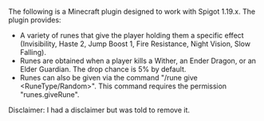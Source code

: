 The following is a Minecraft plugin designed to work with Spigot 1.19.x. The plugin provides:

* A variety of runes that give the player holding them a specific effect (Invisibility, Haste 2, Jump Boost 1, Fire Resistance, Night Vision, Slow Falling).
* Runes are obtained when a player kills a Wither, an Ender Dragon, or an Elder Guardian. The drop chance is 5% by default.
* Runes can also be given via the command "/rune give <PlayerName> <RuneType/Random>". This command requires the permission "runes.giveRune".

Disclaimer: I had a disclaimer but was told to remove it.
